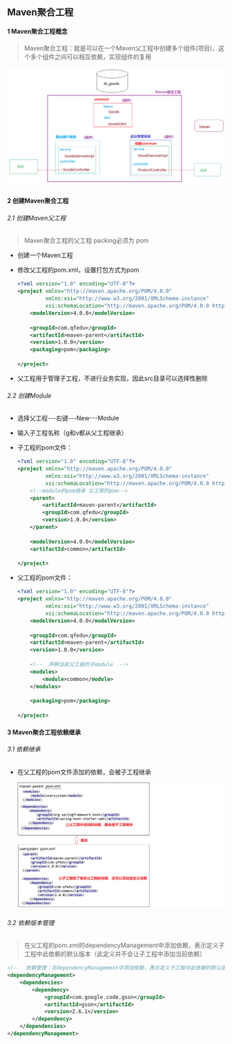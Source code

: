 ## Maven聚合工程

#### 1 Maven聚合工程概念

> Maven聚合工程：就是可以在一个Maven父工程中创建多个组件(项目)，这个多个组件之间可以相互依赖，实现组件的复用

![1618297506471](imgs/1618297506471.png)

#### 2 创建Maven聚合工程

###### 2.1 创建Maven父工程

> Maven聚合工程的父工程 packing必须为 pom

- 创建一个Maven工程

- 修改父工程的pom.xml，设置打包方式为pom

  ```xml
  <?xml version="1.0" encoding="UTF-8"?>
  <project xmlns="http://maven.apache.org/POM/4.0.0"
           xmlns:xsi="http://www.w3.org/2001/XMLSchema-instance"
           xsi:schemaLocation="http://maven.apache.org/POM/4.0.0 http://maven.apache.org/xsd/maven-4.0.0.xsd">
      <modelVersion>4.0.0</modelVersion>
  
      <groupId>com.qfedu</groupId>
      <artifactId>maven-parent</artifactId>
      <version>1.0.0</version>
      <packaging>pom</packaging>
  
  </project>
  ```

- 父工程用于管理子工程，不进行业务实现，因此src目录可以选择性删除

###### 2.2 创建Module

- 选择父工程---右键---New---Module

- 输入子工程名称（g和v都从父工程继承）

- 子工程的pom文件：

  ```xml
  <?xml version="1.0" encoding="UTF-8"?>
  <project xmlns="http://maven.apache.org/POM/4.0.0"
           xmlns:xsi="http://www.w3.org/2001/XMLSchema-instance"
           xsi:schemaLocation="http://maven.apache.org/POM/4.0.0 http://maven.apache.org/xsd/maven-4.0.0.xsd">
      <!--module的pom继承 父工程的pom-->
      <parent>
          <artifactId>maven-parent</artifactId>
          <groupId>com.qfedu</groupId>
          <version>1.0.0</version>
      </parent>
  
      <modelVersion>4.0.0</modelVersion>
      <artifactId>common</artifactId>
  
  </project>
  ```

- 父工程的pom文件：

  ```xml
  <?xml version="1.0" encoding="UTF-8"?>
  <project xmlns="http://maven.apache.org/POM/4.0.0"
           xmlns:xsi="http://www.w3.org/2001/XMLSchema-instance"
           xsi:schemaLocation="http://maven.apache.org/POM/4.0.0 http://maven.apache.org/xsd/maven-4.0.0.xsd">
      <modelVersion>4.0.0</modelVersion>
  
      <groupId>com.qfedu</groupId>
      <artifactId>maven-parent</artifactId>
      <version>1.0.0</version>
  
      <!--  声明当前父工程的子module  -->
      <modules>
          <module>common</module>
      </modules>
  
      <packaging>pom</packaging>
  
  </project>
  ```

#### 3 Maven聚合工程依赖继承

###### 3.1 依赖继承

- 在父工程的pom文件添加的依赖，会被子工程继承

  ![1618302248151](imgs/1618302248151.png)

###### 3.2 依赖版本管理

> 在父工程的pom.xml的dependencyManagement中添加依赖，表示定义子工程中此依赖的默认版本（此定义并不会让子工程中添加当前依赖）

```xml
<!--  依赖管理：在dependencyManagement中添加依赖，表示定义子工程中此依赖的默认版本  -->
<dependencyManagement>
    <dependencies>
        <dependency>
            <groupId>com.google.code.gson</groupId>
            <artifactId>gson</artifactId>
            <version>2.6.1</version>
        </dependency>
    </dependencies>
</dependencyManagement>
```

